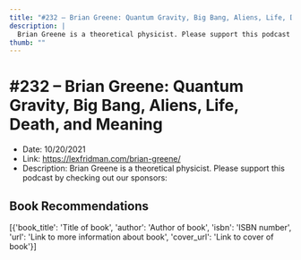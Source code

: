 ```yaml
---
title: "#232 – Brian Greene: Quantum Gravity, Big Bang, Aliens, Life, Death, and Meaning"
description: |
  Brian Greene is a theoretical physicist. Please support this podcast by checking out our sponsors:"
thumb: ""
---
```


# #232 – Brian Greene: Quantum Gravity, Big Bang, Aliens, Life, Death, and Meaning

  - Date: 10/20/2021
  - Link: https://lexfridman.com/brian-greene/
  - Description: Brian Greene is a theoretical physicist. Please support this podcast by checking out our sponsors:

## Book Recommendations

[{'book_title': 'Title of book', 'author': 'Author of book', 'isbn': 'ISBN number', 'url': 'Link to more information about book', 'cover_url': 'Link to cover of book'}]